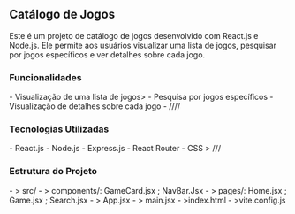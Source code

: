 <h2>Catálogo de Jogos</h2>
Este é um projeto de catálogo de jogos desenvolvido com React.js e Node.js. Ele permite aos usuários visualizar uma lista de jogos, pesquisar por jogos específicos e ver detalhes sobre cada jogo.
<h3>Funcionalidades</h3>
- Visualização de uma lista de jogos>
- Pesquisa por jogos específicos
- Visualização de detalhes sobre cada jogo
- ////
<h3>Tecnologias Utilizadas</h3>
- React.js
- Node.js
- Express.js
- React Router
- CSS
> ///
<h3>Estrutura do Projeto</h3>
- > src/
- >  components/: GameCard.jsx ; NavBar.Jsx
- >  pages/: Home.jsx ; Game.jsx ; Search.jsx
- > App.jsx
- > main.jsx
- >index.html
- >vite.config.js
